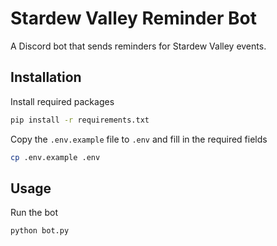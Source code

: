 # Stardew Valley Reminder Bot

A Discord bot that sends reminders for Stardew Valley events.

## Installation

Install required packages
```bash
pip install -r requirements.txt
```

Copy the `.env.example` file to `.env` and fill in the required fields
```bash
cp .env.example .env
```

## Usage

Run the bot
```bash
python bot.py
```
